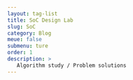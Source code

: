 ```yaml
---
layout: tag-list
title: SoC Design Lab
slug: SoC
category: Blog
meue: false
submenu: ture
order: 1
description: >
   Algorithm study / Problem solutions
---
```

